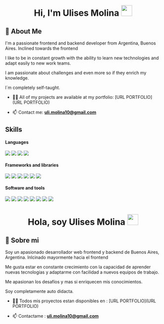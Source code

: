 <h1 align="center">Hi, I'm Ulises Molina <img src="https://media.giphy.com/media/hvRJCLFzcasrR4ia7z/giphy.gif" width="35"></h1>

## 🚀 About Me

I'm a passionate frontend and backend developer from Argentina, Buenos Aires. Inclined towards the frontend

I like to be in constant growth with the ability to learn new technologies and adapt easily to new work teams.

I am passionate about challenges and even more so if they enrich my knowledge.

I´m completely self-taught.





- 👨‍💻 All of my projects are available at my portfolio:  [URL PORTFOLIO](URL PORTFOLIO)

- 📫 Contact me: **uli.molina10@gmail.com**




## Skills

<h4> Languages </h4>
<span> 
  <img src="https://img.shields.io/badge/HTML5-E34F26?style=for-the-badge&logo=html5&logoColor=white">
  <img src="https://img.shields.io/badge/CSS3-1572B6?style=for-the-badge&logo=css3&logoColor=white">
  <img src="https://img.shields.io/badge/JavaScript-F7DF1E?style=for-the-badge&logo=javascript&logoColor=black">
  <img src= "https://img.shields.io/badge/typescript-%23007ACC.svg?style=for-the-badge&logo=typescript&logoColor=white">
 


</span>


<h4> Frameworks and libraries </h4>
<span>
<img src= "https://img.shields.io/badge/react-%2320232a.svg?style=for-the-badge&logo=react&logoColor=%2361DAFB">
<img src= "https://img.shields.io/badge/React_Router-CA4245?style=for-the-badge&logo=react-router&logoColor=white">
<img src= "https://img.shields.io/badge/node.js-6DA55F?style=for-the-badge&logo=node.js&logoColor=white">
<img src= "https://img.shields.io/badge/tailwindcss-%2338B2AC.svg?style=for-the-badge&logo=tailwind-css&logoColor=white">
<img src= "https://img.shields.io/badge/express.js-%23404d59.svg?style=for-the-badge&logo=express&logoColor=%2361DAFB">
<img src= "https://img.shields.io/badge/bootstrap-%238511FA.svg?style=for-the-badge&logo=bootstrap&logoColor=white">




</span>

<h4> Software and tools </h4>
<span>
<img src= "https://img.shields.io/badge/git-%23F05033.svg?style=for-the-badge&logo=git&logoColor=white">
<img src= "https://img.shields.io/badge/github-%23121011.svg?style=for-the-badge&logo=github&logoColor=white">
<img src= "https://img.shields.io/badge/Visual%20Studio%20Code-0078d7.svg?style=for-the-badge&logo=visual-studio-code&logoColor=white">
<img src= "https://img.shields.io/badge/vite-%23646CFF.svg?style=for-the-badge&logo=vite&logoColor=white">
<img src= "https://img.shields.io/badge/figma-%23F24E1E.svg?style=for-the-badge&logo=figma&logoColor=white">
<img src= "https://img.shields.io/badge/MongoDB-%234ea94b.svg?style=for-the-badge&logo=mongodb&logoColor=white">
<img src= "https://img.shields.io/badge/postgres-%23316192.svg?style=for-the-badge&logo=postgresql&logoColor=white">
<img src= "https://img.shields.io/badge/Postman-FF6C37?style=for-the-badge&logo=postman&logoColor=white">




</span>


<span>





</span>



<h1 align="center">Hola, soy Ulises Molina <img src="https://media.giphy.com/media/hvRJCLFzcasrR4ia7z/giphy.gif" width="35"></h1>

## 🚀 Sobre mi

Soy un apasionado desarrollador web frontend y backend de Buenos Aires, Argentina. Inlcinado mayormente hacia el frontend

Me gusta estar en constante crecimiento con la capacidad de aprender nuevas tecnologías y adaptarme con facilidad a nuevos equipos de trabajo.

Me apasionan los desafíos y mas si enriquecen mis conocimientos.

Soy completamente auto didacta.





- 👨‍💻 Todos mis proyectos estan disponibles en :  [URL PORTFOLIO](URL PORTFOLIO)

- 📫 Contactame : **uli.molina10@gmail.com**

